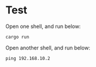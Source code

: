 # Test
Open one shell, and run below:

```shell script
cargo run
```

Open another shell, and run below:

```shell script
ping 192.168.10.2
```
